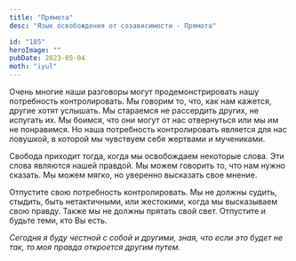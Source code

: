 ```yaml
---
title: "Прямота"
desc: "Язык освобождения от созависимости - Прямота"

id: "185"
heroImage: ""
pubDate: 2023-05-04
moth: "iyul"
---
```


Очень многие наши разговоры могут продемонстрировать нашу потребность
контролировать. Мы говорим то, что, как нам кажется, другие хотят услышать. Мы
стараемся не рассердить других, не испугать их. Мы боимся, что они могут от
нас отвернуться или мы им не понравимся. Но наша потребность контролировать
является для нас ловушкой, в которой мы чувствуем себя жертвами и мучениками.

Свобода приходит тогда, когда мы освобождаем некоторые слова. Эти слова
являются нашей правдой. Мы можем говорить то, что нам нужно сказать. Мы можем
мягко, но уверенно высказать свое мнение.

Отпустите свою потребность контролировать. Мы не должны судить, стыдить, быть
нетактичными, или жестокими, когда мы высказываем свою правду. Также мы не
должны прятать свой свет. Отпустите и будьте теми, кто Вы есть.

_Сегодня_ _я_ _буду_ _честной_ _с_ _собой_ _и_ _другими,_ _зная,_ _что_ _если_
_это_ _будет_ _не_ _так,_ _то_ _моя_ _правда_ _откроется_ _другим_ _путем._
